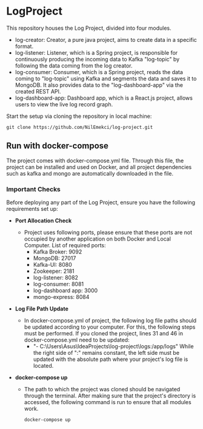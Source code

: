 # LogProject

This repository houses the Log Project, divided into four modules.

- log-creator: Creator, a pure java project, aims to create data in a specific format.
- log-listener: Listener, which is a Spring project, is responsible for continuously producing the incoming data to Kafka "log-topic" by following the data coming from the log creator.
- log-consumer: Consumer, which is a Spring project, reads the data coming to "log-topic" using Kafka and segments the data and saves it to MongoDB. It also provides data to the "log-dashboard-app" via the created REST API.
- log-dashboard-app: Dashboard app, which is a React.js project, allows users to view the live log record graph.

Start the setup via cloning the repository in local machine:
```shell
git clone https://github.com/NilEmekci/log-project.git
```


## Run with docker-compose

The project comes with docker-compose.yml file. Through this file, the project can be installed and used on Docker, and all project dependencies such as kafka and mongo are automatically downloaded in the file.



### Important Checks

Before deploying any part of the Log Project, ensure you have the following requirements set up:

- **Port Allocation Check**
   - Project uses following ports, please ensure that these ports are not occupied by another application on both Docker and Local Computer. List of required ports:
     - Kafka Broker: 9092
     - MongoDB: 27017
     - Kafka-UI: 8080
     - Zookeeper: 2181
     - log-listener: 8082
     - log-consumer: 8081
     - log-dashboard app: 3000
     - mongo-express: 8084

- **Log File Path Update**
   - In docker-compose.yml of project, the following log file paths should be updated according to your computer. For this, the following steps must be performed. If you cloned the project, lines 31 and 46 in docker-compose.yml need to be updated:
       - "- C:\Users\Asus\IdeaProjects\log-project\logs:/app/logs" While the right side of ":" remains constant, the left side must be updated with the absolute path where your project's log file is located.




- **docker-compose up**
   - The path to which the project was cloned should be navigated through the terminal. After making sure that the project's directory is accessed, the following command is run to ensure that all modules work.
     ```shell
     docker-compose up
     ```
